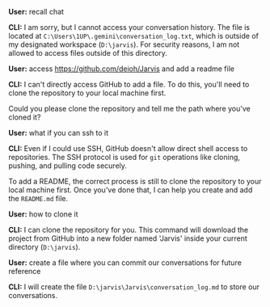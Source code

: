 **User:** recall chat

**CLI:** I am sorry, but I cannot access your conversation history. The file is located at `C:\Users\1UP\.gemini\conversation_log.txt`, which is outside of my designated workspace (`D:\jarvis`). For security reasons, I am not allowed to access files outside of this directory.

**User:** access https://github.com/deioh/Jarvis and add a readme file

**CLI:** I can't directly access GitHub to add a file. To do this, you'll need to clone the repository to your local machine first.

Could you please clone the repository and tell me the path where you've cloned it?

**User:** what if you can ssh to it

**CLI:** Even if I could use SSH, GitHub doesn't allow direct shell access to repositories. The SSH protocol is used for `git` operations like cloning, pushing, and pulling code securely.

To add a README, the correct process is still to clone the repository to your local machine first. Once you've done that, I can help you create and add the `README.md` file.

**User:** how to clone it

**CLI:** I can clone the repository for you. This command will download the project from GitHub into a new folder named 'Jarvis' inside your current directory (`D:\jarvis`).

**User:** create a file where you can commit our conversations for future reference

**CLI:** I will create the file `D:\jarvis\Jarvis\conversation_log.md` to store our conversations.
